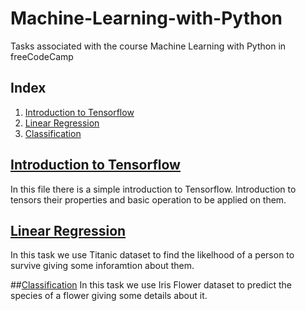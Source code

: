 # Machine-Learning-with-Python
Tasks associated with the course Machine Learning with Python in  freeCodeCamp

## Index
1. [Introduction to Tensorflow](#introduction-to-tensorflow)
2. [Linear Regression](#linear-regression)
3. [Classification](#classification)


## [Introduction to Tensorflow](https://github.com/Nemat-Allah-Aloush/Machine-Learning-with-Python/blob/main/Introduction_to_Tensorflow.ipynb)
In this file there is a simple introduction to Tensorflow. Introduction to tensors their properties and basic operation to be applied on them.


## [Linear Regression](https://github.com/Nemat-Allah-Aloush/Machine-Learning-with-Python/blob/main/Linear_Regression.ipynb)
In this task we use Titanic dataset to find the likelhood of a person to survive giving some inforamtion about them.

##[Classification](https://github.com/Nemat-Allah-Aloush/Machine-Learning-with-Python/blob/main/Classification.ipynb)
In this task we use Iris Flower dataset to predict the species of a flower giving some details about it.
